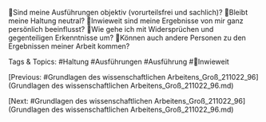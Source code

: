 Sind meine Ausführungen objektiv (vorurteilsfrei und sachlich)?
Bleibt meine Haltung neutral?
Inwieweit sind meine Ergebnisse von mir ganz persönlich beeinflusst?
Wie gehe ich mit Widersprüchen und gegenteiligen Erkenntnisse um?
Können auch andere Personen zu den Ergebnissen meiner Arbeit kommen?

   Tags & Topics:
   #Haltung
   #Ausführungen
   #Ausführung
   #Inwieweit

[Previous: #Grundlagen des wissenschaftlichen Arbeitens_Groß_211022_96](Grundlagen des wissenschaftlichen Arbeitens_Groß_211022_96.md)

[Next: #Grundlagen des wissenschaftlichen Arbeitens_Groß_211022_96](Grundlagen des wissenschaftlichen Arbeitens_Groß_211022_96.md)
